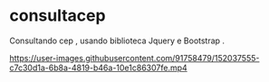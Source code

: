# consultacep
Consultando cep , usando biblioteca Jquery e Bootstrap .


https://user-images.githubusercontent.com/91758479/152037555-c7c30d1a-6b8a-4819-b46a-10e1c86307fe.mp4


